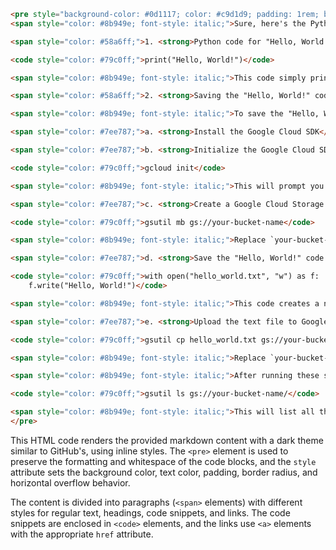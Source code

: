 ```html
<pre style="background-color: #0d1117; color: #c9d1d9; padding: 1rem; border-radius: 0.5rem; overflow-x: auto;">
<span style="color: #8b949e; font-style: italic;">Sure, here's the Python code for "Hello, World!" and how to save it to Google Cloud Storage as a text file.</span>

<span style="color: #58a6ff;">1. <strong>Python code for "Hello, World!"</strong>:</span>

<code style="color: #79c0ff;">print("Hello, World!")</code>

<span style="color: #8b949e; font-style: italic;">This code simply prints the string "Hello, World!" to the console.</span>

<span style="color: #58a6ff;">2. <strong>Saving the "Hello, World!" code to Google Cloud Storage as a text file</strong>:</span>

<span style="color: #8b949e; font-style: italic;">To save the "Hello, World!" code to Google Cloud Storage as a text file, you'll need to have the Google Cloud SDK installed and configured on your machine. Here's the step-by-step process:</span>

<span style="color: #7ee787;">a. <strong>Install the Google Cloud SDK</strong>: Follow the instructions for your operating system to install the Google Cloud SDK: <a href="https://cloud.google.com/sdk/docs/install" style="color: #58a6ff;">https://cloud.google.com/sdk/docs/install</a></span>

<span style="color: #7ee787;">b. <strong>Initialize the Google Cloud SDK</strong>: Run the following command to initialize the Google Cloud SDK:</span>

<code style="color: #79c0ff;">gcloud init</code>

<span style="color: #8b949e; font-style: italic;">This will prompt you to log in to your Google account and select the project you want to use.</span>

<span style="color: #7ee787;">c. <strong>Create a Google Cloud Storage bucket</strong>: You can create a new bucket or use an existing one. Run the following command to create a new bucket:</span>

<code style="color: #79c0ff;">gsutil mb gs://your-bucket-name</code>

<span style="color: #8b949e; font-style: italic;">Replace `your-bucket-name` with the name you want to give your bucket.</span>

<span style="color: #7ee787;">d. <strong>Save the "Hello, World!" code to a text file</strong>: Create a new file named `hello_world.py` and save the following code to it:</span>

<code style="color: #79c0ff;">with open("hello_world.txt", "w") as f:
    f.write("Hello, World!")</code>

<span style="color: #8b949e; font-style: italic;">This code creates a new text file named `hello_world.txt` and writes the "Hello, World!" message to it.</span>

<span style="color: #7ee787;">e. <strong>Upload the text file to Google Cloud Storage</strong>: Run the following command to upload the `hello_world.txt` file to your Google Cloud Storage bucket:</span>

<code style="color: #79c0ff;">gsutil cp hello_world.txt gs://your-bucket-name/</code>

<span style="color: #8b949e; font-style: italic;">Replace `your-bucket-name` with the name of your Google Cloud Storage bucket.</span>

<span style="color: #8b949e; font-style: italic;">After running these steps, you should be able to find the `hello_world.txt` file in your Google Cloud Storage bucket. You can verify this by running the following command:</span>

<code style="color: #79c0ff;">gsutil ls gs://your-bucket-name/</code>

<span style="color: #8b949e; font-style: italic;">This will list all the files in your bucket, including the `hello_world.txt` file.</span>
</pre>
```

This HTML code renders the provided markdown content with a dark theme similar to GitHub's, using inline styles. The `<pre>` element is used to preserve the formatting and whitespace of the code blocks, and the `style` attribute sets the background color, text color, padding, border radius, and horizontal overflow behavior.

The content is divided into paragraphs (`<span>` elements) with different styles for regular text, headings, code snippets, and links. The code snippets are enclosed in `<code>` elements, and the links use `<a>` elements with the appropriate `href` attribute.
